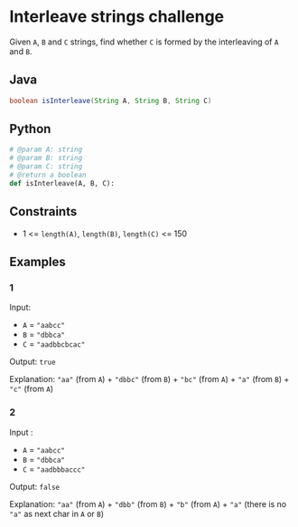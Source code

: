 # Interleave strings challenge

Given `A`, `B` and `C` strings, find whether `C` is formed by the interleaving of `A` and `B`.

## Java
```java
boolean isInterleave(String A, String B, String C)
```

## Python
```python
# @param A: string
# @param B: string
# @param C: string
# @return a boolean
def isInterleave(A, B, C):
```

## Constraints
- 1 <= `length(A)`, `length(B)`, `length(C)` <= 150

## Examples

### 1
Input:
- `A` = `"aabcc"`
- `B` = `"dbbca"`
- `C` = `"aadbbcbcac"`

Output: `true`
    
Explanation:
`"aa"` (from `A`) + `"dbbc"` (from `B`) + `"bc"` (from `A`) + `"a"` (from `B`) + `"c"` (from `A`)

### 2
Input :
- `A` = `"aabcc"`
- `B` = `"dbbca"`
- `C` = `"aadbbbaccc"`

Output: `false`

Explanation:
`"aa"` (from `A`) + `"dbb"` (from `B`) + `"b"` (from `A`) + `"a"` (there is no `"a"` as next char in `A` or `B`)
